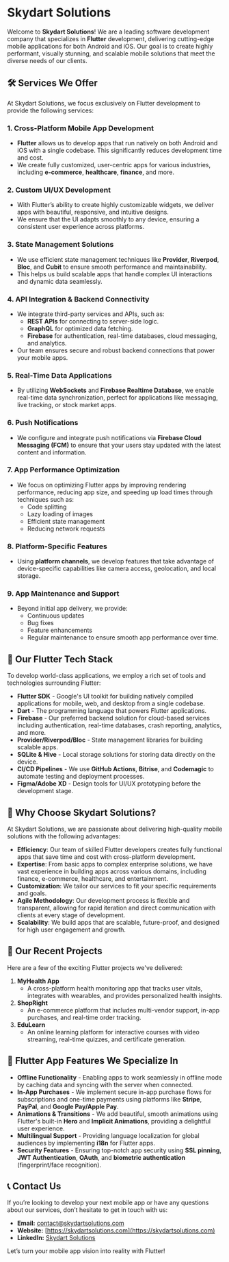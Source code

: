 # Skydart Solutions

Welcome to **Skydart Solutions**! We are a leading software development company that specializes in **Flutter** development, delivering cutting-edge mobile applications for both Android and iOS. Our goal is to create highly performant, visually stunning, and scalable mobile solutions that meet the diverse needs of our clients.

## 🛠️ Services We Offer

At Skydart Solutions, we focus exclusively on Flutter development to provide the following services:

### 1. **Cross-Platform Mobile App Development**
   - **Flutter** allows us to develop apps that run natively on both Android and iOS with a single codebase. This significantly reduces development time and cost.
   - We create fully customized, user-centric apps for various industries, including **e-commerce**, **healthcare**, **finance**, and more.

### 2. **Custom UI/UX Development**
   - With Flutter’s ability to create highly customizable widgets, we deliver apps with beautiful, responsive, and intuitive designs.
   - We ensure that the UI adapts smoothly to any device, ensuring a consistent user experience across platforms.

### 3. **State Management Solutions**
   - We use efficient state management techniques like **Provider**, **Riverpod**, **Bloc**, and **Cubit** to ensure smooth performance and maintainability.
   - This helps us build scalable apps that handle complex UI interactions and dynamic data seamlessly.

### 4. **API Integration & Backend Connectivity**
   - We integrate third-party services and APIs, such as:
     - **REST APIs** for connecting to server-side logic.
     - **GraphQL** for optimized data fetching.
     - **Firebase** for authentication, real-time databases, cloud messaging, and analytics.
   - Our team ensures secure and robust backend connections that power your mobile apps.

### 5. **Real-Time Data Applications**
   - By utilizing **WebSockets** and **Firebase Realtime Database**, we enable real-time data synchronization, perfect for applications like messaging, live tracking, or stock market apps.

### 6. **Push Notifications**
   - We configure and integrate push notifications via **Firebase Cloud Messaging (FCM)** to ensure that your users stay updated with the latest content and information.

### 7. **App Performance Optimization**
   - We focus on optimizing Flutter apps by improving rendering performance, reducing app size, and speeding up load times through techniques such as:
     - Code splitting
     - Lazy loading of images
     - Efficient state management
     - Reducing network requests

### 8. **Platform-Specific Features**
   - Using **platform channels**, we develop features that take advantage of device-specific capabilities like camera access, geolocation, and local storage.

### 9. **App Maintenance and Support**
   - Beyond initial app delivery, we provide:
     - Continuous updates
     - Bug fixes
     - Feature enhancements
     - Regular maintenance to ensure smooth app performance over time.

## 🔧 Our Flutter Tech Stack

To develop world-class applications, we employ a rich set of tools and technologies surrounding Flutter:

- **Flutter SDK** - Google's UI toolkit for building natively compiled applications for mobile, web, and desktop from a single codebase.
- **Dart** - The programming language that powers Flutter applications.
- **Firebase** - Our preferred backend solution for cloud-based services including authentication, real-time databases, crash reporting, analytics, and more.
- **Provider/Riverpod/Bloc** - State management libraries for building scalable apps.
- **SQLite & Hive** - Local storage solutions for storing data directly on the device.
- **CI/CD Pipelines** - We use **GitHub Actions**, **Bitrise**, and **Codemagic** to automate testing and deployment processes.
- **Figma/Adobe XD** - Design tools for UI/UX prototyping before the development stage.

## 🚀 Why Choose Skydart Solutions?

At Skydart Solutions, we are passionate about delivering high-quality mobile solutions with the following advantages:

- **Efficiency**: Our team of skilled Flutter developers creates fully functional apps that save time and cost with cross-platform development.
- **Expertise**: From basic apps to complex enterprise solutions, we have vast experience in building apps across various domains, including finance, e-commerce, healthcare, and entertainment.
- **Customization**: We tailor our services to fit your specific requirements and goals.
- **Agile Methodology**: Our development process is flexible and transparent, allowing for rapid iteration and direct communication with clients at every stage of development.
- **Scalability**: We build apps that are scalable, future-proof, and designed for high user engagement and growth.

## 🌟 Our Recent Projects

Here are a few of the exciting Flutter projects we've delivered:

1. **MyHealth App**
   - A cross-platform health monitoring app that tracks user vitals, integrates with wearables, and provides personalized health insights.
2. **ShopRight**
   - An e-commerce platform that includes multi-vendor support, in-app purchases, and real-time order tracking.
3. **EduLearn**
   - An online learning platform for interactive courses with video streaming, real-time quizzes, and certificate generation.

## 📱 Flutter App Features We Specialize In

- **Offline Functionality** - Enabling apps to work seamlessly in offline mode by caching data and syncing with the server when connected.
- **In-App Purchases** - We implement secure in-app purchase flows for subscriptions and one-time payments using platforms like **Stripe**, **PayPal**, and **Google Pay/Apple Pay**.
- **Animations & Transitions** - We add beautiful, smooth animations using Flutter's built-in **Hero** and **Implicit Animations**, providing a delightful user experience.
- **Multilingual Support** - Providing language localization for global audiences by implementing **i18n** for Flutter apps.
- **Security Features** - Ensuring top-notch app security using **SSL pinning**, **JWT Authentication**, **OAuth**, and **biometric authentication** (fingerprint/face recognition).

## 📞 Contact Us

If you’re looking to develop your next mobile app or have any questions about our services, don’t hesitate to get in touch with us:

- **Email:** contact@skydartsolutions.com
- **Website:** [https://skydartsolutions.com](https://skydartsolutions.com)
- **LinkedIn:** [Skydart Solutions](https://linkedin.com/company/skydartsolutions)

Let’s turn your mobile app vision into reality with Flutter!

